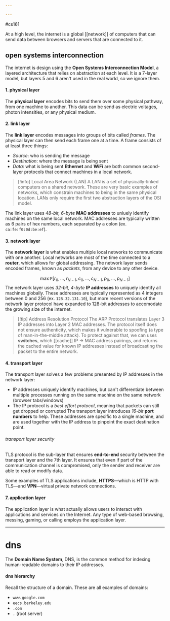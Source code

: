 ```yaml
---

---
```

#cs161

At a high level, the internet is a global [[network]] of computers that can send data between browsers and servers that are connected to it.

## open systems interconnection
The internet is design using the **Open Systems Interconnection Model**, a layered architecture that relies on abstraction at each level. It is a 7-layer model, but layers 5 and 6 aren't used in the real world, so we ignore them.
#### 1. physical layer
The **physical layer** encodes bits to send them over some physical pathway, from one machine to another. This data can be send as electric voltages, photon intensities, or any physical medium.
#### 2. link layer
The **link layer** encodes messages into groups of bits called *frames*. The physical layer can then send each frame one at a time. A frame consists of at least three things:
- *Source*: who is sending the message
- *Destination*: where the message is being sent
- *Data*: what is being sent
**Ethernet** and **WiFi** are both common second-layer protocols that connect machines in a local network.

>[!info] Local Area Network (LAN)
>A LAN is a set of physically-linked computers on a shared network. These are very basic examples of networks, which constrain machines to being in the same physical location. LANs only require the first two abstraction layers of the OSI model.

The link layer uses *48-bit, 6-byte* **MAC addresses** to uniuely identify machines on the same local network. MAC addresses are typically written as 6 pairs of hex numbers, each separated by a colon (ex. `ca:fe:f0:0d:be:ef`). 
#### 3. network layer
The **network layer** is what enables multiple local networks to communicate with one another. Local networks are most of the time connected to a **router**, which allows for global addressing. The network layer sends encoded frames, known as *packets*, from any device to any other device.

$$\max \mathbb{P}[r_0, \dots, r_{N-1}, c_0, \dots, c_{N-1}, p_0, \dots, p_{N-1}]$$
The network layer uses *32-bit, 4-byte* **IP addresses** to uniquely identify all machines globally. These addresses are typically represented as 4 integers between 0 and 256 (ex. `128.32.131.10`), but more recent versions of the network layer protocol have expanded to 128-bit addresses to accomodate the growing size of the internet.

>[!tip] Address Resolution Protocol
>The ARP Protocol translates Layer 3 IP addresses into Layer 2 MAC addresses. The protocol itself does not ensure authenticity, which makes it vulnerable to spoofing (a type of man-in-the-middle attack). To protect against that, we can uses **switches**, which [[cache]] IP -> MAC address pairings, and returns the cached value for known IP addresses instead of broadcasting the packet to the entire network.

#### 4. transport layer
The transport layer solves a few problems presented by IP addresses in the network layer:
- IP addresses uniquely identify machines, but can't differentiate between multiple processes running on the same machine on the same network (browser tabs/windows)
- The IP protocol is a *best effort protocol*, meaning that packets can still get dropped or corrupted
The transport layer introduces *16-bit* **port numbers** to help. These addresses are specific to a single machine, and are used together with the IP address to pinpoint the exact destination point.
###### transport layer security
TLS protocol is the sub-layer that ensures **end-to-end** security between the transport layer and the 7th layer. It ensures that even if part of the communication channel is compromised, only the sender and receiver are able to read or modify data.

Some examples of TLS applications include, **HTTPS**—which is HTTP with TLS—and **VPN**—virtual private network connections.

#### 7. application layer
The application layer is what actually allows users to interact with applications and services on the Internet. Any type of web-based browsing, messing, gaming, or calling employs the application layer.

---
# dns
The **Domain Name System**, DNS, is the common method for indexing human-readable domains to their IP addresses.

#### dns hierarchy
Recall the structure of a domain. These are all examples of domains:
- `www.google.com`
- `eecs.berkeley.edu`
- `.com`
- `.` (root server)
